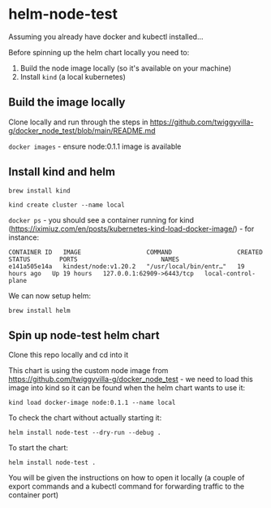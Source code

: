 # helm-node-test

Assuming you already have docker and kubectl installed...

Before spinning up the helm chart locally you need to:

1. Build the node image locally (so it's available on your machine)
2. Install ```kind``` (a local kubernetes)

## Build the image locally

Clone locally and run through the steps in https://github.com/twiggyvilla-g/docker_node_test/blob/main/README.md

```docker images``` - ensure node:0.1.1 image is available

## Install kind and helm

```brew install kind```

```kind create cluster --name local```

```docker ps``` - you should see a container running for kind (https://iximiuz.com/en/posts/kubernetes-kind-load-docker-image/) - for instance:

```
CONTAINER ID   IMAGE                  COMMAND                  CREATED        STATUS        PORTS                       NAMES
e141a505e14a   kindest/node:v1.20.2   "/usr/local/bin/entr…"   19 hours ago   Up 19 hours   127.0.0.1:62909->6443/tcp   local-control-plane
```

We can now setup helm:

```brew install helm```

## Spin up node-test helm chart

Clone this repo locally and cd into it

This chart is using the custom node image from https://github.com/twiggyvilla-g/docker_node_test - we need to load this image into kind so it can be found when the helm chart wants to use it:

```kind load docker-image node:0.1.1 --name local```

To check the chart without actually starting it:

```helm install node-test --dry-run --debug .```

To start the chart:

```helm install node-test .```

You will be given the instructions on how to open it locally (a couple of export commands and a kubectl command for forwarding traffic to the container port)
